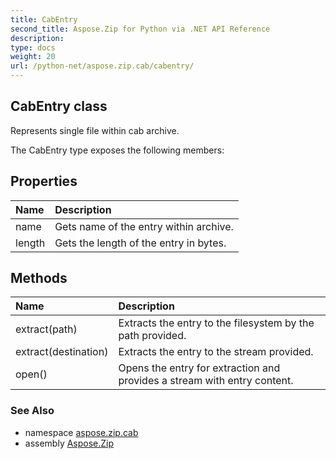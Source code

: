 ```yaml
---
title: CabEntry
second_title: Aspose.Zip for Python via .NET API Reference
description: 
type: docs
weight: 20
url: /python-net/aspose.zip.cab/cabentry/
---
```


## CabEntry class

Represents single file within cab archive.

The CabEntry type exposes the following members:
## Properties
| Name | Description |
| :- | :- |
|name|Gets name of the entry within archive.|
|length|Gets the length of the entry in bytes.|
## Methods
| Name | Description |
| :- | :- |
|extract(path)|Extracts the entry to the filesystem by the path provided.|
|extract(destination)|Extracts the entry to the stream provided.|
|open()|Opens the entry for extraction and provides a stream with entry content.|

### See Also

* namespace [aspose.zip.cab](/zip/python-net/aspose.zip.cab/)
* assembly [Aspose.Zip](/zip/python-net/)

